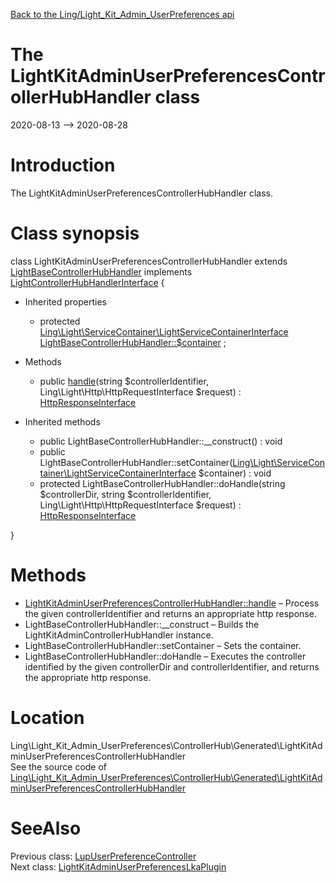 [Back to the Ling/Light_Kit_Admin_UserPreferences api](https://github.com/lingtalfi/Light_Kit_Admin_UserPreferences/blob/master/doc/api/Ling/Light_Kit_Admin_UserPreferences.md)



The LightKitAdminUserPreferencesControllerHubHandler class
================
2020-08-13 --> 2020-08-28






Introduction
============

The LightKitAdminUserPreferencesControllerHubHandler class.



Class synopsis
==============


class <span class="pl-k">LightKitAdminUserPreferencesControllerHubHandler</span> extends [LightBaseControllerHubHandler](https://github.com/lingtalfi/Light_ControllerHub/blob/master/doc/api/Ling/Light_ControllerHub/ControllerHubHandler/LightBaseControllerHubHandler.md) implements [LightControllerHubHandlerInterface](https://github.com/lingtalfi/Light_ControllerHub/blob/master/doc/api/Ling/Light_ControllerHub/ControllerHubHandler/LightControllerHubHandlerInterface.md) {

- Inherited properties
    - protected [Ling\Light\ServiceContainer\LightServiceContainerInterface](https://github.com/lingtalfi/Light/blob/master/doc/api/Ling/Light/ServiceContainer/LightServiceContainerInterface.md) [LightBaseControllerHubHandler::$container](#property-container) ;

- Methods
    - public [handle](https://github.com/lingtalfi/Light_Kit_Admin_UserPreferences/blob/master/doc/api/Ling/Light_Kit_Admin_UserPreferences/ControllerHub/Generated/LightKitAdminUserPreferencesControllerHubHandler/handle.md)(string $controllerIdentifier, Ling\Light\Http\HttpRequestInterface $request) : [HttpResponseInterface](https://github.com/lingtalfi/Light/blob/master/doc/api/Ling/Light/Http/HttpResponseInterface.md)

- Inherited methods
    - public LightBaseControllerHubHandler::__construct() : void
    - public LightBaseControllerHubHandler::setContainer([Ling\Light\ServiceContainer\LightServiceContainerInterface](https://github.com/lingtalfi/Light/blob/master/doc/api/Ling/Light/ServiceContainer/LightServiceContainerInterface.md) $container) : void
    - protected LightBaseControllerHubHandler::doHandle(string $controllerDir, string $controllerIdentifier, Ling\Light\Http\HttpRequestInterface $request) : [HttpResponseInterface](https://github.com/lingtalfi/Light/blob/master/doc/api/Ling/Light/Http/HttpResponseInterface.md)

}






Methods
==============

- [LightKitAdminUserPreferencesControllerHubHandler::handle](https://github.com/lingtalfi/Light_Kit_Admin_UserPreferences/blob/master/doc/api/Ling/Light_Kit_Admin_UserPreferences/ControllerHub/Generated/LightKitAdminUserPreferencesControllerHubHandler/handle.md) &ndash; Process the given controllerIdentifier and returns an appropriate http response.
- LightBaseControllerHubHandler::__construct &ndash; Builds the LightKitAdminControllerHubHandler instance.
- LightBaseControllerHubHandler::setContainer &ndash; Sets the container.
- LightBaseControllerHubHandler::doHandle &ndash; Executes the controller identified by the given controllerDir and controllerIdentifier, and returns the appropriate http response.





Location
=============
Ling\Light_Kit_Admin_UserPreferences\ControllerHub\Generated\LightKitAdminUserPreferencesControllerHubHandler<br>
See the source code of [Ling\Light_Kit_Admin_UserPreferences\ControllerHub\Generated\LightKitAdminUserPreferencesControllerHubHandler](https://github.com/lingtalfi/Light_Kit_Admin_UserPreferences/blob/master/ControllerHub/Generated/LightKitAdminUserPreferencesControllerHubHandler.php)



SeeAlso
==============
Previous class: [LupUserPreferenceController](https://github.com/lingtalfi/Light_Kit_Admin_UserPreferences/blob/master/doc/api/Ling/Light_Kit_Admin_UserPreferences/Controller/Generated/LupUserPreferenceController.md)<br>Next class: [LightKitAdminUserPreferencesLkaPlugin](https://github.com/lingtalfi/Light_Kit_Admin_UserPreferences/blob/master/doc/api/Ling/Light_Kit_Admin_UserPreferences/LightKitAdminPlugin/Generated/LightKitAdminUserPreferencesLkaPlugin.md)<br>
